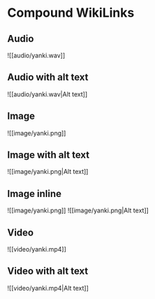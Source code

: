 # Compound WikiLinks

## Audio

![[audio/yanki.wav]]

## Audio with alt text

![[audio/yanki.wav|Alt text]]

## Image

![[image/yanki.png]]

## Image with alt text

![[image/yanki.png|Alt text]]

## Image inline

![[image/yanki.png]] ![[image/yanki.png|Alt text]]

## Video

![[video/yanki.mp4]]

## Video with alt text

![[video/yanki.mp4|Alt text]]
